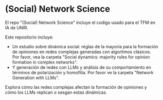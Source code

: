 # (Social) Network Science
El repo "(Social) Network Science" incluye el codigo usado para el TFM en IA de UNIR. 

Este repositorio incluye:

* Un estudio sobre dinámica social: reglas de la mayoría para la formación de opiniones en redes complejas generadas con algoritmos clásicos. Por favor, vea la carpeta "Social dynamics: majority rules for opinion formation in complex networks".
* Y generación de redes con LLMs y análisis de su comportamiento en términos de polarización y homofilia. Por favor ve la carpeta "Network Generation with LLMs".

Explora cómo las redes complejas afectan la formación de opiniones y cómo los LLMs replican o sesgan estas dinámicas.
